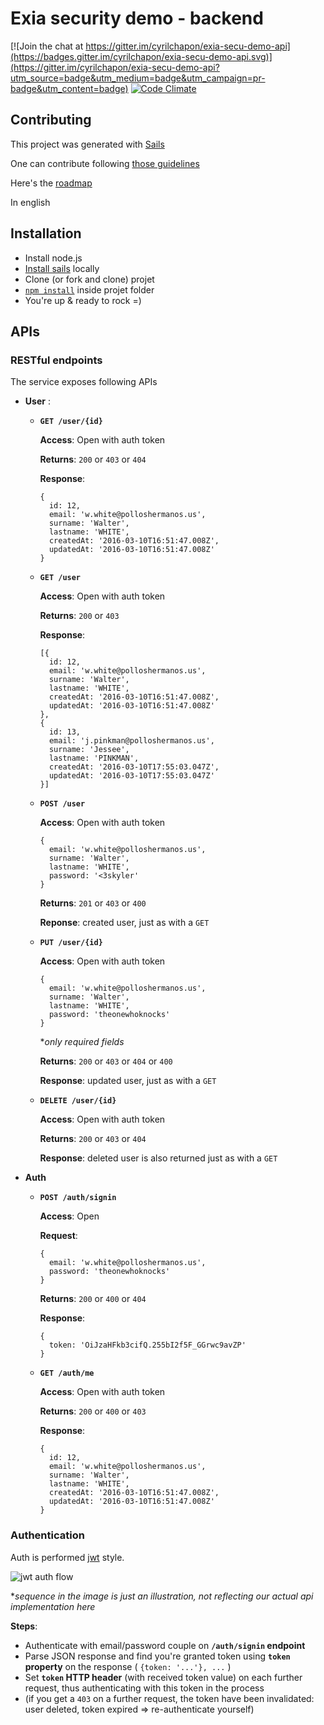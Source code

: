 # Exia security demo - backend

[![Join the chat at https://gitter.im/cyrilchapon/exia-secu-demo-api](https://badges.gitter.im/cyrilchapon/exia-secu-demo-api.svg)](https://gitter.im/cyrilchapon/exia-secu-demo-api?utm_source=badge&utm_medium=badge&utm_campaign=pr-badge&utm_content=badge)
[![Code Climate](https://codeclimate.com/github/cyrilchapon/exia-secu-demo-api/badges/gpa.svg)](https://codeclimate.com/github/cyrilchapon/exia-secu-demo-api)

## Contributing

This project was generated with [Sails](http://sailsjs.org)

One can contribute following [those guidelines](http://stackoverflow.com/questions/4384776/how-do-i-contribute-to-others-code-in-github)

Here's the [roadmap](ROADMAP.md)

In english

## Installation

- Install node.js
- [Install sails](http://sailsjs.org/get-started#?installation) locally
- Clone (or fork and clone) projet
- [`npm install`](https://docs.npmjs.com/cli/install) inside projet folder
- You're up & ready to rock =)

## APIs

### RESTful endpoints

The service exposes following APIs

- **User** :

  - **`GET /user/{id}`**
    
    **Access**: Open with auth token
    
    **Returns**: `200` or `403` or `404`
    
    **Response**:
    
    ```
    {
      id: 12,
      email: 'w.white@polloshermanos.us',
      surname: 'Walter',
      lastname: 'WHITE',
      createdAt: '2016-03-10T16:51:47.008Z',
      updatedAt: '2016-03-10T16:51:47.008Z'
    }
    ```
  
  - **`GET /user`**
    
    **Access**: Open with auth token
    
    **Returns**: `200` or `403`
    
    **Response**:
    
    ```
    [{
      id: 12,
      email: 'w.white@polloshermanos.us',
      surname: 'Walter',
      lastname: 'WHITE',
      createdAt: '2016-03-10T16:51:47.008Z',
      updatedAt: '2016-03-10T16:51:47.008Z'
    },
    {
      id: 13,
      email: 'j.pinkman@polloshermanos.us',
      surname: 'Jessee',
      lastname: 'PINKMAN',
      createdAt: '2016-03-10T17:55:03.047Z',
      updatedAt: '2016-03-10T17:55:03.047Z'
    }]
    ```
  
  - **`POST /user`**
    
    **Access**: Open with auth token
    
    ```
    {
      email: 'w.white@polloshermanos.us',
      surname: 'Walter',
      lastname: 'WHITE',
      password: '<3skyler'
    }
    ```
    
    **Returns**: `201` or `403` or `400`
    
    **Reponse**: created user, just as with a `GET`
  
  - **`PUT /user/{id}`**
    
    **Access**: Open with auth token
    
    ```
    {
      email: 'w.white@polloshermanos.us',
      surname: 'Walter',
      lastname: 'WHITE',
      password: 'theonewhoknocks'
    }
    ```
    
    **only required fields*
    
    **Returns**: `200` or `403` or `404` or `400`
    
    **Response**: updated user, just as with a `GET`
  
  - **`DELETE /user/{id}`**
    
    **Access**: Open with auth token
    
    **Returns**: `200` or `403` or `404`
    
    **Response**: deleted user is also returned just as with a `GET`

- **Auth**
  
  - **`POST /auth/signin`**
    
    **Access**: Open
    
    **Request**:
    
    ```
    {
      email: 'w.white@polloshermanos.us',
      password: 'theonewhoknocks'
    }
    ```
    
    **Returns**: `200` or `400` or `404`
    
    **Response**:
    
    ```
    {
      token: 'OiJzaHFkb3cifQ.255bI2f5F_GGrwc9avZP'
    }
    ```
  
  - **`GET /auth/me`**
    
    **Access**: Open with auth token
    
    **Returns**: `200` or `400` or `403`
    
    **Response**:
    
    ```
    {
      id: 12,
      email: 'w.white@polloshermanos.us',
      surname: 'Walter',
      lastname: 'WHITE',
      createdAt: '2016-03-10T16:51:47.008Z',
      updatedAt: '2016-03-10T16:51:47.008Z'
    }
    ```

### Authentication

Auth is performed [jwt](http://self-issued.info/docs/draft-ietf-oauth-json-web-token.html) style.

![jwt auth flow](http://blog.brainattica.com/content/images/2015/11/jwt_flow.png)

**sequence in the image is just an illustration, not reflecting our actual api implementation here*

**Steps**:
- Authenticate with email/password couple on **`/auth/signin` endpoint**
- Parse JSON response and find you're granted token using **`token` property** on the response ( `{token: '...'}, ...` )
- Set **`token` HTTP header** (with received token value) on each further request, thus authenticating with this token in the process
- (if you get a `403` on a further request, the token have been invalidated: user deleted, token expired => re-authenticate yourself)
